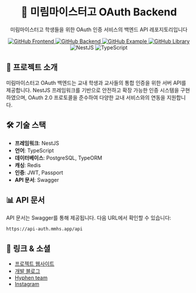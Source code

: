 <div align="center">
  <h1>🔐 미림마이스터고 OAuth Backend</h1>
  <p>미림마이스터고 학생들을 위한 OAuth 인증 서비스의 백엔드 API 레포지토리입니다</p>
  <p>
    <a href="https://github.com/3x-haust/React.js_MmhsOAuth_Client">
      <img src="https://img.shields.io/badge/GitHub-Frontend-FF6B6B?style=flat-square&logo=github" alt="GitHub Frontend" />
    </a>
    <a href="https://github.com/3x-haust/Nest.js_MmhsOAuth_Server">
      <img src="https://img.shields.io/badge/GitHub-Backend-6BCB77?style=flat-square&logo=github" alt="GitHub Backend" />
    </a>
    <a href="https://github.com/3x-haust/Nest.js_MmhsOAuth_Example">
      <img src="https://img.shields.io/badge/GitHub-Example-FFB833?style=flat-square&logo=github" alt="GitHub Example" />
    </a>
    <a href="https://github.com/3x-haust/Flutter_MmhsOAuth_Library">
      <img src="https://img.shields.io/badge/GitHub-Library-4B32C3?style=flat-square&logo=github" alt="GitHub Library" />
    </a>
    <img src="https://img.shields.io/badge/NestJS-9.x-000000?style=flat-square&logo=nestjs" alt="NestJS" />
    <img src="https://img.shields.io/badge/TypeScript-5.x-000000?style=flat-square&logo=typescript" alt="TypeScript" />
  </p>
</div>

## 📝 프로젝트 소개

미림마이스터고 OAuth 백엔드는 교내 학생과 교사들의 통합 인증을 위한 서버 API를 제공합니다. NestJS 프레임워크를 기반으로 안전하고 확장 가능한 인증 시스템을 구현하였으며, OAuth 2.0 프로토콜을 준수하여 다양한 교내 서비스와의 연동을 지원합니다.

## 🛠️ 기술 스택

- **프레임워크**: NestJS
- **언어**: TypeScript
- **데이터베이스**: PostgreSQL, TypeORM
- **캐싱**: Redis
- **인증**: JWT, Passport
- **API 문서**: Swagger

## 📊 API 문서

API 문서는 Swagger를 통해 제공됩니다. 다음 URL에서 확인할 수 있습니다:
```
https://api-auth.mmhs.app/api
```

## 🔗 링크 & 소셜

- [프로젝트 웹사이트](https://auth.mmhs.app)
- [개발 블로그](https://velog.io/@kaje033/Project-Mirim-OAuth%EA%B0%80-%EB%AD%94%EB%8D%B0-0-%EA%B0%9C%EC%9A%94)
- [Hyphen team](https://github.com/HyphenDev)
- [Instagram](https://www.instagram.com/hyphen_team)
